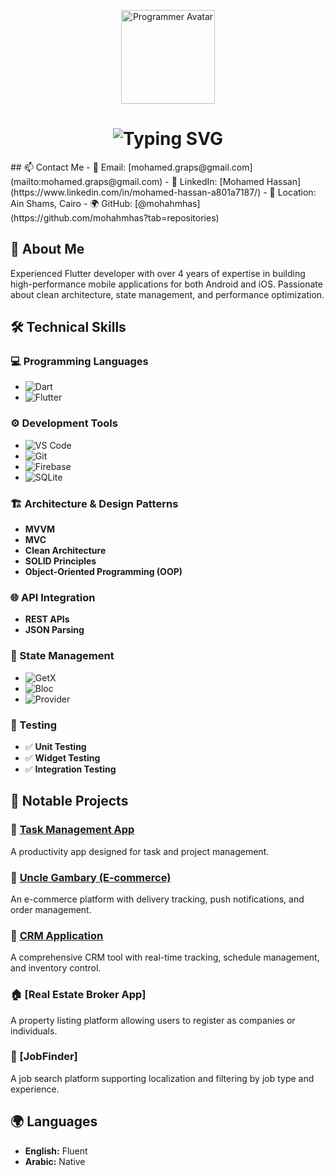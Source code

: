 <p align="center">
  <img src="https://cdn-icons-png.flaticon.com/512/1995/1995542.png" width="150" alt="Programmer Avatar">
</p>

<h1 align="center">
  <img src="https://readme-typing-svg.herokuapp.com?font=Fira+Code&weight=700&size=30&pause=1000&color=000000&width=435&lines=Hi+there%2C+I'm+Mohamed+Ahmed+Hassan+%F0%9F%91%8B" alt="Typing SVG">
</h1>
## 📫 Contact Me  
- 📧 Email: [mohamed.graps@gmail.com](mailto:mohamed.graps@gmail.com)  
- 💼 LinkedIn: [Mohamed Hassan](https://www.linkedin.com/in/mohamed-hassan-a801a7187/)  
- 🏡 Location: Ain Shams, Cairo  
- 🌍 GitHub: [@mohahmhas](https://github.com/mohahmhas?tab=repositories)  

## 🚀 About Me  
Experienced Flutter developer with over 4 years of expertise in building high-performance mobile applications for both Android and iOS. Passionate about clean architecture, state management, and performance optimization.

## 🛠️ Technical Skills  

### 💻 Programming Languages  
- ![Dart](https://img.shields.io/badge/Dart-0175C2?style=for-the-badge&logo=dart&logoColor=white) 
- ![Flutter](https://img.shields.io/badge/Flutter-02569B?style=for-the-badge&logo=flutter&logoColor=white) 

### ⚙️ Development Tools  
- ![VS Code](https://img.shields.io/badge/VS%20Code-007ACC?style=for-the-badge&logo=visual-studio-code&logoColor=white) 
- ![Git](https://img.shields.io/badge/Git-F05032?style=for-the-badge&logo=git&logoColor=white) 
- ![Firebase](https://img.shields.io/badge/Firebase-FFCA28?style=for-the-badge&logo=firebase&logoColor=black) 
- ![SQLite](https://img.shields.io/badge/SQLite-003B57?style=for-the-badge&logo=sqlite&logoColor=white) 

### 🏗️ Architecture & Design Patterns  
- **MVVM**  
- **MVC**  
- **Clean Architecture**  
- **SOLID Principles**  
- **Object-Oriented Programming (OOP)**  

### 🌐 API Integration  
- **REST APIs**  
- **JSON Parsing**  

### 📌 State Management  
- ![GetX](https://img.shields.io/badge/GetX-FFC107?style=for-the-badge&logo=getx&logoColor=black) 
- ![Bloc](https://img.shields.io/badge/Bloc-00A8E1?style=for-the-badge&logo=flutter&logoColor=white)   
- ![Provider](https://img.shields.io/badge/Provider-4CAF50?style=for-the-badge&logo=flutter&logoColor=white) 

### 🧪 Testing  
- ✅ **Unit Testing**  
- ✅ **Widget Testing**  
- ✅ **Integration Testing**  

## 📂 Notable Projects  

### 🎯 [Task Management App](https://apps.apple.com/uz/app/task/id6648788021)  
A productivity app designed for task and project management.  

### 🛒 [Uncle Gambary (E-commerce)](https://play.google.com/store/apps/details?id=com.AirPoint.UncleGamabry&hl=ar)  
An e-commerce platform with delivery tracking, push notifications, and order management.  

### 🏢 [CRM Application](https://www.airpoint-eg.com/web/)  
A comprehensive CRM tool with real-time tracking, schedule management, and inventory control.  

### 🏠 [Real Estate Broker App]  
A property listing platform allowing users to register as companies or individuals.  

### 🔎 [JobFinder]  
A job search platform supporting localization and filtering by job type and experience.  

## 🌍 Languages  
- **English:** Fluent  
- **Arabic:** Native  


